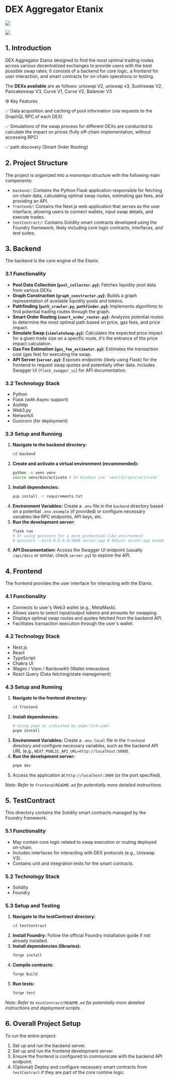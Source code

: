 # DEX Aggregator Etanix
![](images/show.png)

![](images/Pool_Graph.png)

## 1. Introduction

DEX Aggregator Etanix designed to find the most optimal trading routes across various decentralized exchanges to provide users with the best possible swap rates. It consists of a backend for core logic, a frontend for user interaction, and smart contracts for on-chain operations or testing.

The **DEXs available** are as follows:
uniswap V2, uniswap v3, Sushiswap V2, Pancakeswap V3, Curve V1, Curve V2, Balancer V3

⚙️ Key Features

✅ Data acquisition and caching of pool information (via requests to the GraphQL RPC of each DEX) 

✅ Simulations of the swap process for different DEXs are conducted to calculate the impact on prices (fully off-chain implementation, without accessing RPC) 

✅ path discovery (Smart Order Routing)


## 2. Project Structure

The project is organized into a monorepo structure with the following main components:

-   `backend/`: Contains the Python Flask application responsible for fetching on-chain data, calculating optimal swap routes, estimating gas fees, and providing an API.
-   `frontend/`: Contains the Next.js web application that serves as the user interface, allowing users to connect wallets, input swap details, and execute trades.
-   `testContract/`: Contains Solidity smart contracts developed using the Foundry framework, likely including core logic contracts, interfaces, and test suites.

## 3. Backend

The backend is the core engine of the Etanix.

### 3.1 Functionality

-   **Pool Data Collection (`pool_collector.py`):** Fetches liquidity pool data from various DEXs.
-   **Graph Construction (`graph_constructor.py`):** Builds a graph representation of available liquidity pools and tokens.
-   **Pathfinding (`path_crawler.py`, `pathfinder.py`):** Implements algorithms to find potential trading routes through the graph.
-   **Smart Order Routing (`smart_order_router.py`):** Analyzes potential routes to determine the most optimal path based on price, gas fees, and price impact.
-   **Simulate Swap (`simulateSwap.py`):** Calculates the expected price impact for a given trade size on a specific route, it's the entrance of the price impact calculation.
-   **Gas Fee Estimation (`gas_fee_estimator.py`):** Estimates the transaction cost (gas fee) for executing the swap.
-   **API Server (`server.py`):** Exposes endpoints (likely using Flask) for the frontend to request swap quotes and potentially other data. Includes Swagger UI (`flask_swagger_ui`) for API documentation.

### 3.2 Technology Stack

-   Python
-   Flask (with Async support)
-   Aiohttp
-   Web3.py
-   NetworkX
-   Gunicorn (for deployment)

### 3.3 Setup and Running

1.  **Navigate to the backend directory:**
    ```bash
    cd backend
    ```
2.  **Create and activate a virtual environment (recommended):**
    ```bash
    python -m venv venv
    source venv/bin/activate # On Windows use `venv\Scripts\activate`
    ```
3.  **Install dependencies:**
    ```bash
    pip install -r requirements.txt
    ```
4.  **Environment Variables:** Create a `.env` file in the `backend` directory based on a potential `.env.example` (if provided) or configure necessary variables like RPC endpoints, API keys, etc.
5.  **Run the development server:**
    ```bash
    flask run
    # Or using gunicorn for a more production-like environment
    # gunicorn --bind 0.0.0.0:5000 server:app # Adjust server:app based on server.py structure
    ```
6.  **API Documentation:** Access the Swagger UI endpoint (usually `/api/docs` or similar, check `server.py`) to explore the API.

## 4. Frontend

The frontend provides the user interface for interacting with the Etanix.

### 4.1 Functionality

-   Connects to user's Web3 wallet (e.g., MetaMask).
-   Allows users to select input/output tokens and amounts for swapping.
-   Displays optimal swap routes and quotes fetched from the backend API.
-   Facilitates transaction execution through the user's wallet.

### 4.2 Technology Stack

-   Next.js
-   React
-   TypeScript
-   Chakra UI
-   Wagmi / Viem / RainbowKit (Wallet interaction)
-   React Query (Data fetching/state management)

### 4.3 Setup and Running

1.  **Navigate to the frontend directory:**
    ```bash
    cd frontend
    ```
2.  **Install dependencies:**
    ```bash
    # Using pnpm as indicated by pnpm-lock.yaml
    pnpm install
    ```
3.  **Environment Variables:** Create a `.env.local` file in the `frontend` directory and configure necessary variables, such as the backend API URL (e.g., `NEXT_PUBLIC_API_URL=http://localhost:5000`).
4.  **Run the development server:**
    ```bash
    pnpm dev
    ```
5.  Access the application at `http://localhost:3000` (or the port specified).

*Note: Refer to `frontend/README.md` for potentially more detailed instructions.*

## 5. TestContract

This directory contains the Solidity smart contracts managed by the Foundry framework.

### 5.1 Functionality

-   May contain core logic related to swap execution or routing deployed on-chain.
-   Includes interfaces for interacting with DEX protocols (e.g., Uniswap V3).
-   Contains unit and integration tests for the smart contracts.

### 5.2 Technology Stack

-   Solidity
-   Foundry

### 5.3 Setup and Testing

1.  **Navigate to the testContract directory:**
    ```bash
    cd testContract
    ```
2.  **Install Foundry:** Follow the official Foundry installation guide if not already installed.
3.  **Install dependencies (libraries):**
    ```bash
    forge install
    ```
4.  **Compile contracts:**
    ```bash
    forge build
    ```
5.  **Run tests:**
    ```bash
    forge test
    ```

*Note: Refer to `testContract/README.md` for potentially more detailed instructions and deployment scripts.*

## 6. Overall Project Setup

To run the entire project:

1.  Set up and run the backend server.
2.  Set up and run the frontend development server.
3.  Ensure the frontend is configured to communicate with the backend API endpoint.
4.  (Optional) Deploy and configure necessary smart contracts from `testContract` if they are part of the core runtime logic.
